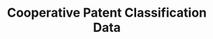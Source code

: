 ---
layout: default
bigquery: https://console.cloud.google.com/bigquery?p=patents-public-data&d=cpc&page=dataset
citation: '“Cooperative Patent Classification” by the EPO and USPTO, for public use. '
contributors: EPO, USPTO
cost: None
description: Cooperative Patent Classification Data contains the scheme and definitions
  of the Cooperative Patent Classification system for classifying patent documents.
  The CPC is the result of a partnership between the EPO and the USPTO in their joint
  effort to develop a common, internationally compatible classification system for
  technical documents, in particular patent publications, which will be used by both
  offices in the patent granting process
documentation: https://www.cooperativepatentclassification.org/cpcSchemeAndDefinitions
last_edit: Mon, 04 Apr 2022 19:07:06 GMT
location: https://www.cooperativepatentclassification.org/index
maintained_by: USPTO, EPO
schema_fields: '[''definition'', ''notAllocatable'', ''ipcConcordant'', ''child_groups'',
  ''synonyms'', ''level'', ''residualReferences'', ''residual_references'', ''status'',
  ''informativeReferences'', ''informative_references'', ''breakdownCode'', ''additional_only'',
  ''title_part'', ''dateRevised'', ''sizeCache'', ''limiting_references'', ''breakdown_code'',
  ''titlePart'', ''titleFull'', ''applicationReferences'', ''ipc_concordant'', ''childGroups'',
  ''glossary'', ''children'', ''not_allocatable'', ''limitingReferences'', ''title_full'',
  ''date_revised'', ''parents'', ''symbol'', ''application_references'']'
shortname: cooperative_patent_classification
tags:
- patents
- science
title: Cooperative Patent Classification Data
uuid: 984374a7-16e9-4b35-9445-458daceb01bf
---